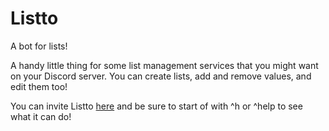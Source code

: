 # Listto

A bot for lists!

A handy little thing for some list management services that you might want on your Discord server.
You can create lists, add and remove values, and edit them too!

You can invite Listto [here](https://discord.com/api/oauth2/authorize?client_id=729965867093459004&permissions=2048&scope=bot)
and be sure to start of with ^h or ^help to see what it can do!
